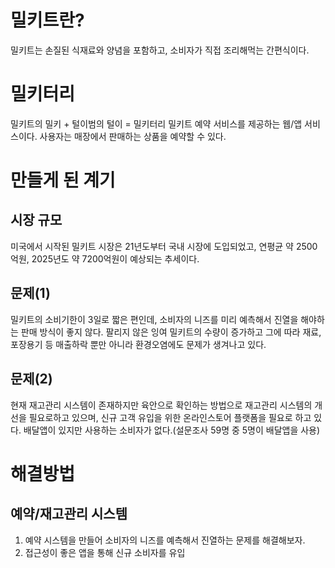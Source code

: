 # 밀키트란?

밀키트는 손질된 식재료와 양념을 포함하고, 소비자가 직접 조리해먹는 간편식이다.

# 밀키터리

밀키트의 밀키 + 털이범의 털이 = 밀키터리
밀키트 예약 서비스를 제공하는 웹/앱 서비스이다.
사용자는 매장에서 판매하는 상품을 예약할 수 있다.

# 만들게 된 계기

## 시장 규모

미국에서 시작된 밀키트 시장은 21년도부터 국내 시장에 도입되었고, 연평균 약 2500억원, 2025년도 약 7200억원이 예상되는 추세이다.

## 문제(1)

밀키트의 소비기한이 3일로 짧은 편인데,
소비자의 니즈를 미리 예측해서 진열을 해야하는 판매 방식이 좋지 않다.
팔리지 않은 잉여 밀키트의 수량이 증가하고 그에 따라 재료, 포장용기 등 매출하락 뿐만 아니라 환경오염에도 문제가 생겨나고 있다.

## 문제(2)

현재 재고관리 시스템이 존재하지만 육안으로 확인하는 방법으로 재고관리 시스템의 개선을 필요로하고 있으며,
신규 고객 유입을 위한 온라인스토어 플랫폼을 필요로 하고 있다. 배달앱이 있지만 사용하는 소비자가 없다.(설문조사 59명 중 5명이 배달앱을 사용)

# 해결방법

## 예약/재고관리 시스템

1. 예약 시스템을 만들어 소비자의 니즈를 예측해서 진열하는 문제를 해결해보자.
2. 접근성이 좋은 앱을 통해 신규 소비자를 유입
